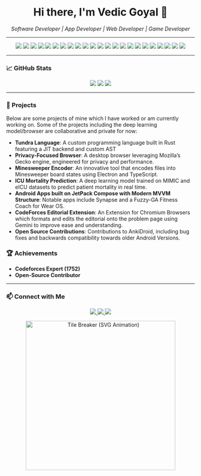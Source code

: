 

<h1 align="center">Hi there, I'm Vedic Goyal 👋</h1>

<p align="center">
  <em>Software Developer | App Developer | Web Developer | Game Developer</em>
</p>

---

<p align="center">
  <img src="https://img.shields.io/badge/-C%2B%2B-00599C?style=flat&logo=c%2B%2B&logoColor=white" />
  <img src="https://img.shields.io/badge/-C-555555?style=flat&logo=c&logoColor=white" />
  <img src="https://img.shields.io/badge/Dart-0175C2?style=flat&logo=dart&logoColor=white" />
  <img src="https://img.shields.io/badge/Flutter-02569B?style=flat&logo=flutter&logoColor=white" />
  <img src="https://img.shields.io/badge/Unreal_Engine-282C34?logo=unrealengine" />
  <img src="https://img.shields.io/badge/Godot%20Engine-478CBF?logo=godotengine&logoColor=fff&style=flat" />
  <img src="https://img.shields.io/badge/GDScript-478CBF?style=flat&logo=godot-engine&logoColor=white" />
  <img src="https://img.shields.io/badge/-GitHub-181717?style=flat&logo=github&logoColor=white" />
  <img src="https://img.shields.io/badge/-Python-3776AB?style=flat&logo=python&logoColor=white" />
  <img src="https://img.shields.io/badge/-Linux-FCC624?style=flat&logo=linux&logoColor=black" />
  <img src="https://img.shields.io/badge/-SQL-4479A1?style=flat&logo=postgresql&logoColor=white" />
  <img src="https://img.shields.io/badge/-HTML-E34F26?style=flat&logo=html5&logoColor=white" />
  <img src="https://img.shields.io/badge/-CSS-1572B6?style=flat&logo=css3&logoColor=white" />
  <img src="https://img.shields.io/badge/-JavaScript-F7DF1E?style=flat&logo=javascript&logoColor=black" />
  <img src="https://img.shields.io/badge/-React-61DAFB?style=flat&logo=react&logoColor=white" />
  <img src="https://img.shields.io/badge/-TypeScript-3178C6?style=flat&logo=typescript&logoColor=white" />
  <img src="https://img.shields.io/badge/-Pandas-150458?style=flat&logo=pandas&logoColor=white" />
  <img src="https://img.shields.io/badge/-NumPy-013243?style=flat&logo=numpy&logoColor=white" />
  <img src="https://img.shields.io/badge/-TensorFlow-FF6F00?style=flat&logo=tensorflow&logoColor=white" />
  <img src="https://img.shields.io/badge/-PyTorch-EE4C2C?style=flat&logo=pytorch&logoColor=white" />
  <img src="https://img.shields.io/badge/-Node.js-339933?style=flat&logo=node.js&logoColor=white" />
  <img src="https://img.shields.io/badge/Figma-F24E1E?style=flat&logo=figma&logoColor=white" />
  <img src="https://img.shields.io/badge/Canva-7952B3?style=flat&logo=canva" />
</p>

---

### 📈 GitHub Stats

<p align="center">
  <img src="https://github-readme-stats.vercel.app/api?username=vedicgoyal&show_icons=true&theme=dracula" />
  <img src="https://github-readme-streak-stats.herokuapp.com/?user=vedicgoyal&theme=dracula" />
  <img src ="https://github-readme-stats.vercel.app/api/top-langs/?username=vedicgoyal&theme=dracula"/>
</p>

---

### 🚀 Projects
  Below are some projects of mine which I have worked or am currently working on. Some of the projects including the deep learning model/browser are collaborative and private for now:



- **Tundra Language**: A custom programming language built in Rust featuring a JIT backend and custom AST
- **Privacy-Focused Browser**: A desktop browser leveraging Mozilla’s Gecko engine, engineered for privacy and performance.
- **Minesweeper Encoder**: An innovative tool that encodes files into Minesweeper board states using Electron and TypeScript.
- **ICU Mortality Prediction**: A deep learning model trained on MIMIC and eICU datasets to predict patient mortality in real time.
- **Android Apps built on JetPack Compose with Modern MVVM Structure**: Notable apps include Synapse and a Fuzzy-GA Fitness Coach for Wear OS.
- **CodeForces Editorial Extension**: An Extension for Chromium Browsers which formats and edits the editorial onto the problem page using Gemini to improve ease and understanding.
- **Open Source Contributions**: Contributions to AnkiDroid, including bug fixes and backwards compatibility towards older Android Versions.
### 🏆 Achievements

- **Codeforces Expert (1752)**
- **Open-Source Contributor**
---

### 📫 Connect with Me

<p align="center">
  <a href="mailto:22uec145@lnmiit.ac.in">
    <img src="https://img.shields.io/badge/-Email-D14836?style=flat&logo=gmail&logoColor=white" />
  </a>
  <a href="https://linkedin.com/in/vedic-goyal">
    <img src="https://img.shields.io/badge/-LinkedIn-0077B5?style=flat&logo=linkedin&logoColor=white" />
  </a>
  <a href="https://github.com/VedicGoyal">
    <img src="https://img.shields.io/badge/-Portfolio-000000?style=flat&logo=github&logoColor=white" />
  </a>
</p>


<p align="center">
  <img src="tilebreaker.svg" alt="Tile Breaker (SVG Animation)" width="400px" />
</p>
